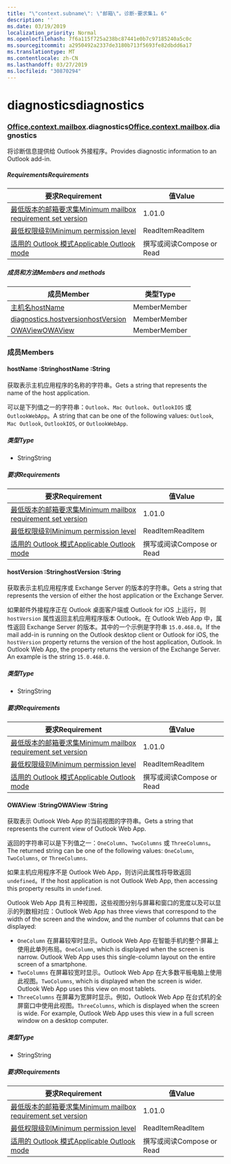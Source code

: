 ```yaml
---
title: "\"context.subname\": \"邮箱\"。诊断-要求集1。6"
description: ''
ms.date: 03/19/2019
localization_priority: Normal
ms.openlocfilehash: 7f6a115f725a238bc87441e0b7c97185240a5c0c
ms.sourcegitcommit: a2950492a2337de3180b713f5693fe82dbdd6a17
ms.translationtype: MT
ms.contentlocale: zh-CN
ms.lasthandoff: 03/27/2019
ms.locfileid: "30870294"
---
```

# <a name="diagnostics"></a><span data-ttu-id="b31a5-102">diagnostics</span><span class="sxs-lookup"><span data-stu-id="b31a5-102">diagnostics</span></span>

### <a name="officeofficemdcontextofficecontextmdmailboxofficecontextmailboxmddiagnostics"></a><span data-ttu-id="b31a5-103">[Office](Office.md)[.context](Office.context.md)[.mailbox](Office.context.mailbox.md).diagnostics</span><span class="sxs-lookup"><span data-stu-id="b31a5-103">[Office](Office.md)[.context](Office.context.md)[.mailbox](Office.context.mailbox.md).diagnostics</span></span>

<span data-ttu-id="b31a5-104">将诊断信息提供给 Outlook 外接程序。</span><span class="sxs-lookup"><span data-stu-id="b31a5-104">Provides diagnostic information to an Outlook add-in.</span></span>

##### <a name="requirements"></a><span data-ttu-id="b31a5-105">Requirements</span><span class="sxs-lookup"><span data-stu-id="b31a5-105">Requirements</span></span>

|<span data-ttu-id="b31a5-106">要求</span><span class="sxs-lookup"><span data-stu-id="b31a5-106">Requirement</span></span>| <span data-ttu-id="b31a5-107">值</span><span class="sxs-lookup"><span data-stu-id="b31a5-107">Value</span></span>|
|---|---|
|[<span data-ttu-id="b31a5-108">最低版本的邮箱要求集</span><span class="sxs-lookup"><span data-stu-id="b31a5-108">Minimum mailbox requirement set version</span></span>](/office/dev/add-ins/reference/requirement-sets/outlook-api-requirement-sets)| <span data-ttu-id="b31a5-109">1.0</span><span class="sxs-lookup"><span data-stu-id="b31a5-109">1.0</span></span>|
|[<span data-ttu-id="b31a5-110">最低权限级别</span><span class="sxs-lookup"><span data-stu-id="b31a5-110">Minimum permission level</span></span>](/outlook/add-ins/understanding-outlook-add-in-permissions)| <span data-ttu-id="b31a5-111">ReadItem</span><span class="sxs-lookup"><span data-stu-id="b31a5-111">ReadItem</span></span>|
|[<span data-ttu-id="b31a5-112">适用的 Outlook 模式</span><span class="sxs-lookup"><span data-stu-id="b31a5-112">Applicable Outlook mode</span></span>](/outlook/add-ins/#extension-points)| <span data-ttu-id="b31a5-113">撰写或阅读</span><span class="sxs-lookup"><span data-stu-id="b31a5-113">Compose or Read</span></span>|

##### <a name="members-and-methods"></a><span data-ttu-id="b31a5-114">成员和方法</span><span class="sxs-lookup"><span data-stu-id="b31a5-114">Members and methods</span></span>

| <span data-ttu-id="b31a5-115">成员</span><span class="sxs-lookup"><span data-stu-id="b31a5-115">Member</span></span> | <span data-ttu-id="b31a5-116">类型</span><span class="sxs-lookup"><span data-stu-id="b31a5-116">Type</span></span> |
|--------|------|
| [<span data-ttu-id="b31a5-117">主机名</span><span class="sxs-lookup"><span data-stu-id="b31a5-117">hostName</span></span>](#hostname-string) | <span data-ttu-id="b31a5-118">Member</span><span class="sxs-lookup"><span data-stu-id="b31a5-118">Member</span></span> |
| [<span data-ttu-id="b31a5-119">diagnostics.hostversion</span><span class="sxs-lookup"><span data-stu-id="b31a5-119">hostVersion</span></span>](#hostversion-string) | <span data-ttu-id="b31a5-120">Member</span><span class="sxs-lookup"><span data-stu-id="b31a5-120">Member</span></span> |
| [<span data-ttu-id="b31a5-121">OWAView</span><span class="sxs-lookup"><span data-stu-id="b31a5-121">OWAView</span></span>](#owaview-string) | <span data-ttu-id="b31a5-122">Member</span><span class="sxs-lookup"><span data-stu-id="b31a5-122">Member</span></span> |

### <a name="members"></a><span data-ttu-id="b31a5-123">成员</span><span class="sxs-lookup"><span data-stu-id="b31a5-123">Members</span></span>

####  <a name="hostname-string"></a><span data-ttu-id="b31a5-124">hostName :String</span><span class="sxs-lookup"><span data-stu-id="b31a5-124">hostName :String</span></span>

<span data-ttu-id="b31a5-125">获取表示主机应用程序的名称的字符串。</span><span class="sxs-lookup"><span data-stu-id="b31a5-125">Gets a string that represents the name of the host application.</span></span>

<span data-ttu-id="b31a5-126">可以是下列值之一的字符串：`Outlook`、`Mac Outlook`、`OutlookIOS` 或 `OutlookWebApp`。</span><span class="sxs-lookup"><span data-stu-id="b31a5-126">A string that can be one of the following values: `Outlook`, `Mac Outlook`, `OutlookIOS`, or `OutlookWebApp`.</span></span>

##### <a name="type"></a><span data-ttu-id="b31a5-127">类型</span><span class="sxs-lookup"><span data-stu-id="b31a5-127">Type</span></span>

*   <span data-ttu-id="b31a5-128">String</span><span class="sxs-lookup"><span data-stu-id="b31a5-128">String</span></span>

##### <a name="requirements"></a><span data-ttu-id="b31a5-129">要求</span><span class="sxs-lookup"><span data-stu-id="b31a5-129">Requirements</span></span>

|<span data-ttu-id="b31a5-130">要求</span><span class="sxs-lookup"><span data-stu-id="b31a5-130">Requirement</span></span>| <span data-ttu-id="b31a5-131">值</span><span class="sxs-lookup"><span data-stu-id="b31a5-131">Value</span></span>|
|---|---|
|[<span data-ttu-id="b31a5-132">最低版本的邮箱要求集</span><span class="sxs-lookup"><span data-stu-id="b31a5-132">Minimum mailbox requirement set version</span></span>](/office/dev/add-ins/reference/requirement-sets/outlook-api-requirement-sets)| <span data-ttu-id="b31a5-133">1.0</span><span class="sxs-lookup"><span data-stu-id="b31a5-133">1.0</span></span>|
|[<span data-ttu-id="b31a5-134">最低权限级别</span><span class="sxs-lookup"><span data-stu-id="b31a5-134">Minimum permission level</span></span>](/outlook/add-ins/understanding-outlook-add-in-permissions)| <span data-ttu-id="b31a5-135">ReadItem</span><span class="sxs-lookup"><span data-stu-id="b31a5-135">ReadItem</span></span>|
|[<span data-ttu-id="b31a5-136">适用的 Outlook 模式</span><span class="sxs-lookup"><span data-stu-id="b31a5-136">Applicable Outlook mode</span></span>](/outlook/add-ins/#extension-points)| <span data-ttu-id="b31a5-137">撰写或阅读</span><span class="sxs-lookup"><span data-stu-id="b31a5-137">Compose or Read</span></span>|

####  <a name="hostversion-string"></a><span data-ttu-id="b31a5-138">hostVersion :String</span><span class="sxs-lookup"><span data-stu-id="b31a5-138">hostVersion :String</span></span>

<span data-ttu-id="b31a5-139">获取表示主机应用程序或 Exchange Server 的版本的字符串。</span><span class="sxs-lookup"><span data-stu-id="b31a5-139">Gets a string that represents the version of either the host application or the Exchange Server.</span></span>

<span data-ttu-id="b31a5-p101">如果邮件外接程序正在 Outlook 桌面客户端或 Outlook for iOS 上运行，则 `hostVersion` 属性返回主机应用程序版本 Outlook。在 Outlook Web App 中，属性返回 Exchange Server 的版本。其中的一个示例是字符串 `15.0.468.0`。</span><span class="sxs-lookup"><span data-stu-id="b31a5-p101">If the mail add-in is running on the Outlook desktop client or Outlook for iOS, the `hostVersion` property returns the version of the host application, Outlook. In Outlook Web App, the property returns the version of the Exchange Server. An example is the string `15.0.468.0`.</span></span>

##### <a name="type"></a><span data-ttu-id="b31a5-143">类型</span><span class="sxs-lookup"><span data-stu-id="b31a5-143">Type</span></span>

*   <span data-ttu-id="b31a5-144">String</span><span class="sxs-lookup"><span data-stu-id="b31a5-144">String</span></span>

##### <a name="requirements"></a><span data-ttu-id="b31a5-145">要求</span><span class="sxs-lookup"><span data-stu-id="b31a5-145">Requirements</span></span>

|<span data-ttu-id="b31a5-146">要求</span><span class="sxs-lookup"><span data-stu-id="b31a5-146">Requirement</span></span>| <span data-ttu-id="b31a5-147">值</span><span class="sxs-lookup"><span data-stu-id="b31a5-147">Value</span></span>|
|---|---|
|[<span data-ttu-id="b31a5-148">最低版本的邮箱要求集</span><span class="sxs-lookup"><span data-stu-id="b31a5-148">Minimum mailbox requirement set version</span></span>](/office/dev/add-ins/reference/requirement-sets/outlook-api-requirement-sets)| <span data-ttu-id="b31a5-149">1.0</span><span class="sxs-lookup"><span data-stu-id="b31a5-149">1.0</span></span>|
|[<span data-ttu-id="b31a5-150">最低权限级别</span><span class="sxs-lookup"><span data-stu-id="b31a5-150">Minimum permission level</span></span>](/outlook/add-ins/understanding-outlook-add-in-permissions)| <span data-ttu-id="b31a5-151">ReadItem</span><span class="sxs-lookup"><span data-stu-id="b31a5-151">ReadItem</span></span>|
|[<span data-ttu-id="b31a5-152">适用的 Outlook 模式</span><span class="sxs-lookup"><span data-stu-id="b31a5-152">Applicable Outlook mode</span></span>](/outlook/add-ins/#extension-points)| <span data-ttu-id="b31a5-153">撰写或阅读</span><span class="sxs-lookup"><span data-stu-id="b31a5-153">Compose or Read</span></span>|

####  <a name="owaview-string"></a><span data-ttu-id="b31a5-154">OWAView :String</span><span class="sxs-lookup"><span data-stu-id="b31a5-154">OWAView :String</span></span>

<span data-ttu-id="b31a5-155">获取表示 Outlook Web App 的当前视图的字符串。</span><span class="sxs-lookup"><span data-stu-id="b31a5-155">Gets a string that represents the current view of Outlook Web App.</span></span>

<span data-ttu-id="b31a5-156">返回的字符串可以是下列值之一：`OneColumn`、`TwoColumns` 或 `ThreeColumns`。</span><span class="sxs-lookup"><span data-stu-id="b31a5-156">The returned string can be one of the following values: `OneColumn`, `TwoColumns`, or `ThreeColumns`.</span></span>

<span data-ttu-id="b31a5-157">如果主机应用程序不是 Outlook Web App，则访问此属性将导致返回 `undefined`。</span><span class="sxs-lookup"><span data-stu-id="b31a5-157">If the host application is not Outlook Web App, then accessing this property results in `undefined`.</span></span>

<span data-ttu-id="b31a5-158">Outlook Web App 具有三种视图，这些视图分别与屏幕和窗口的宽度以及可以显示的列数相对应：</span><span class="sxs-lookup"><span data-stu-id="b31a5-158">Outlook Web App has three views that correspond to the width of the screen and the window, and the number of columns that can be displayed:</span></span>

*   <span data-ttu-id="b31a5-p102">`OneColumn` 在屏幕较窄时显示。Outlook Web App 在智能手机的整个屏幕上使用此单列布局。</span><span class="sxs-lookup"><span data-stu-id="b31a5-p102">`OneColumn`, which is displayed when the screen is narrow. Outlook Web App uses this single-column layout on the entire screen of a smartphone.</span></span>
*   <span data-ttu-id="b31a5-p103">`TwoColumns` 在屏幕较宽时显示。Outlook Web App 在大多数平板电脑上使用此视图。</span><span class="sxs-lookup"><span data-stu-id="b31a5-p103">`TwoColumns`, which is displayed when the screen is wider. Outlook Web App uses this view on most tablets.</span></span>
*   <span data-ttu-id="b31a5-p104">`ThreeColumns` 在屏幕为宽屏时显示。例如，Outlook Web App 在台式机的全屏窗口中使用此视图。</span><span class="sxs-lookup"><span data-stu-id="b31a5-p104">`ThreeColumns`, which is displayed when the screen is wide. For example, Outlook Web App uses this view in a full screen window on a desktop computer.</span></span>

##### <a name="type"></a><span data-ttu-id="b31a5-165">类型</span><span class="sxs-lookup"><span data-stu-id="b31a5-165">Type</span></span>

*   <span data-ttu-id="b31a5-166">String</span><span class="sxs-lookup"><span data-stu-id="b31a5-166">String</span></span>

##### <a name="requirements"></a><span data-ttu-id="b31a5-167">要求</span><span class="sxs-lookup"><span data-stu-id="b31a5-167">Requirements</span></span>

|<span data-ttu-id="b31a5-168">要求</span><span class="sxs-lookup"><span data-stu-id="b31a5-168">Requirement</span></span>| <span data-ttu-id="b31a5-169">值</span><span class="sxs-lookup"><span data-stu-id="b31a5-169">Value</span></span>|
|---|---|
|[<span data-ttu-id="b31a5-170">最低版本的邮箱要求集</span><span class="sxs-lookup"><span data-stu-id="b31a5-170">Minimum mailbox requirement set version</span></span>](/office/dev/add-ins/reference/requirement-sets/outlook-api-requirement-sets)| <span data-ttu-id="b31a5-171">1.0</span><span class="sxs-lookup"><span data-stu-id="b31a5-171">1.0</span></span>|
|[<span data-ttu-id="b31a5-172">最低权限级别</span><span class="sxs-lookup"><span data-stu-id="b31a5-172">Minimum permission level</span></span>](/outlook/add-ins/understanding-outlook-add-in-permissions)| <span data-ttu-id="b31a5-173">ReadItem</span><span class="sxs-lookup"><span data-stu-id="b31a5-173">ReadItem</span></span>|
|[<span data-ttu-id="b31a5-174">适用的 Outlook 模式</span><span class="sxs-lookup"><span data-stu-id="b31a5-174">Applicable Outlook mode</span></span>](/outlook/add-ins/#extension-points)| <span data-ttu-id="b31a5-175">撰写或阅读</span><span class="sxs-lookup"><span data-stu-id="b31a5-175">Compose or Read</span></span>|
